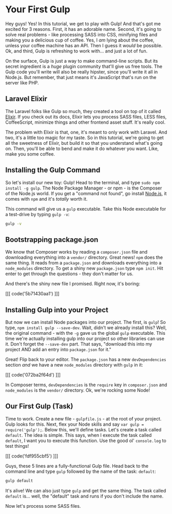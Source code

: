 # Your First Gulp

Hey guys! Yes! In this tutorial, we get to play with Gulp! And that's got
me excited for 3 reasons. First, it has an adorable name. Second, it's going
to solve real problems - like processing SASS into CSS, minifying files and
making you a delicious cup of coffee. Yes, I *am* lying about the coffee,
unless your coffee machine has an API. Then I guess it *would* be possible.
Ok, and third, Gulp is refreshing to work with... and just a lot of fun.

On the surface, Gulp is just a way to make command-line scripts. But its
secret ingredient is a *huge* plugin community that'll give us free tools.
The Gulp code you'll write will also be really hipster, since you'll write
it all in Node.js. But remember, that just means it's JavaScript that's run
on the server like PHP.

## Laravel Elixir

The Laravel folks like Gulp so much, they created a tool on top of it called
[Elixir](http://laravel.com/docs/5.0/elixir). If you check out its docs,
Elixir lets you process SASS files, LESS files, CoffeeScript, minimize things
and other frontend asset stuff. It's really cool.

The problem with Elixir is that, one, it's meant to only work with Laravel.
And two, it's a little too magic for my taste. So in this tutorial, we're
going to get all the sweetness of Elixir, but build it so that you understand
what's going on. Then, you'll be able to bend and make it do whatever you
want. Like, make you some coffee.

## Installing the Gulp Command

So let's install our new toy: Gulp! Head to the terminal, and type
`sudo npm install -g gulp`. The Node Package Manager - or npm - is the Composer
of the Node.js world. If you get a "command not found", go install
[Node.js](https://nodejs.org/download/), it comes with `npm` and it's *totally*
worth it.

This command will give us a `gulp` executable. Take this Node executable
for a test-drive by typing `gulp -v`:

```bash
gulp -v
```

## Bootstrapping package.json

We know that Composer works by reading a `composer.json` file and downloading
everything into a `vendor/` directory. Great news! `npm` does the same thing.
It reads from a `package.json` and downloads everything into a `node_modules`
directory. To get a shiny new `package.json` type `npm init`. Hit enter to
get through the questions - they don't matter for us.

And there's the shiny new file I promised. Right now, it's boring:

[[[ code('5b71430aa1') ]]]

## Installing Gulp into your Project

But now we can install Node packages into our project. The first, is `gulp`!
So type, `npm install gulp --save-dev`. Wait, didn't we already install this?
Well, the original command - with the `-g` gave us the global `gulp` executable.
This time we're actually installing gulp into our project so other libraries
can use it. Don't forget the `--save-dev` part. That says, "download this
into my project AND add an entry into `package.json` for it."

Great! Flip back to your editor. The `package.json` has a new `devDependencies`
section *and* we have a new `node_modules` directory with `gulp` in it:

[[[ code('072ba2f64d') ]]]

In Composer terms, `devDependencies` is the `require` key in `composer.json`
and `node_modules` is the `vendor/` directory. Ok, we're rocking some Node!

## Our First Gulp (Task)

Time to work. Create a new file - `gulpfile.js` - at the root of your project.
Gulp looks for this. Next, flex your Node skills and say
`var gulp = require('gulp');`. Below this, we'll define tasks. Let's create
a task called `default`. The idea is simple. This says, when I execute the
task called `default`, I want you to execute this function. Use the good
ol' `console.log` to test things!

[[[ code('fdf955cbf5') ]]]

Guys, these 5 lines are a fully-functional Gulp file. Head back to the command
line and type `gulp` followed by the name of the task: `default`:

```bash
gulp default
```

It's alive! We can also just type `gulp` and get the same thing. The task
called `default` is... well, the "default" task and runs if you don't include
the name.

Now let's process some SASS files.
